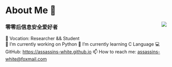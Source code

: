 # About Me 👋

<img align="right" src="https://github-readme-stats.vercel.app/api?username=Assassins-white&count_private=true&show_icons=true&hide=prs&theme=radical" />

### 零零后信息安全爱好者

📖 Vocation: Researcher && Student          
🔭 I’m currently working on Python
🌱 I’m currently learning C Language
💻 GitHub: https://assassins-white.github.io
📫 How to reach me: assassins-white@foxmail.com
